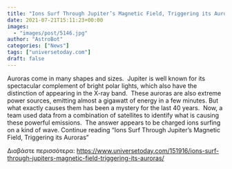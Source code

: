 ```yaml
---
title: "Ions Surf Through Jupiter’s Magnetic Field, Triggering its Auroras"
date: 2021-07-21T15:11:23+00:00
images:
  - "images/post/5146.jpg"
author: "AstroBot"
categories: ["News"]
tags: ["universetoday.com"]
draft: false
---
```


Auroras come in many shapes and sizes.  Jupiter is well known for its spectacular complement of bright polar lights, which also have the distinction of appearing in the X-ray band.  These auroras are also extreme power sources, emitting almost a gigawatt of energy in a few minutes. But what exactly causes them has been a mystery for the last 40 years.  Now, a team used data from a combination of satellites to identify what is causing these powerful emissions.  The answer appears to be charged ions surfing on a kind of wave. Continue reading “Ions Surf Through Jupiter’s Magnetic Field, Triggering its Auroras” 

Διαβάστε περισσότερα: https://www.universetoday.com/151916/ions-surf-through-jupiters-magnetic-field-triggering-its-auroras/
